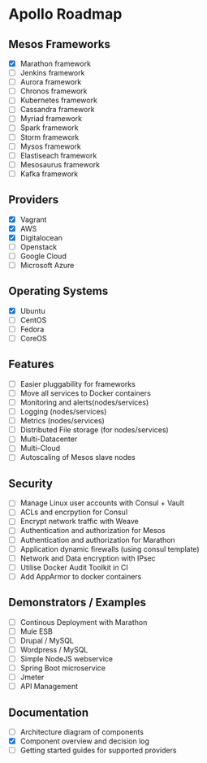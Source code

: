 Apollo Roadmap
==============

Mesos Frameworks
--------
- [x] Marathon framework
- [ ] Jenkins framework
- [ ] Aurora framework
- [ ] Chronos framework
- [ ] Kubernetes framework
- [ ] Cassandra framework
- [ ] Myriad framework
- [ ] Spark framework
- [ ] Storm framework
- [ ] Mysos framework
- [ ] Elastiseach framework
- [ ] Mesosaurus framework
- [ ] Kafka framework

Providers
---------
- [x] Vagrant
- [x] AWS
- [x] Digitalocean
- [ ] Openstack
- [ ] Google Cloud
- [ ] Microsoft Azure

Operating Systems
-----------------
- [x] Ubuntu
- [ ] CentOS
- [ ] Fedora
- [ ] CoreOS

Features
--------
- [ ] Easier pluggability for frameworks
- [ ] Move all services to Docker containers
- [ ] Monitoring and alerts(nodes/services)
- [ ] Logging (nodes/services)
- [ ] Metrics (nodes/services)
- [ ] Distributed File storage (for nodes/services)
- [ ] Multi-Datacenter
- [ ] Multi-Cloud
- [ ] Autoscaling of Mesos slave nodes

Security
--------
- [ ] Manage Linux user accounts with Consul + Vault
- [ ] ACLs and encrpytion for Consul
- [ ] Encrypt network traffic with Weave
- [ ] Authentication and authorization for Mesos
- [ ] Authentication and authorization for Marathon
- [ ] Application dynamic firewalls (using consul template)
- [ ] Network and Data encryption with IPsec 
- [ ] Utilise Docker Audit Toolkit in CI
- [ ] Add AppArmor to docker containers

Demonstrators / Examples
------------------------
- [ ] Continous Deployment with Marathon
- [ ] Mule ESB
- [ ] Drupal / MySQL
- [ ] Wordpress / MySQL
- [ ] Simple NodeJS webservice
- [ ] Spring Boot microservice
- [ ] Jmeter
- [ ] API Management

Documentation
-------------
- [ ] Architecture diagram of components
- [x] Component overview and decision log
- [ ] Getting started guides for supported providers
